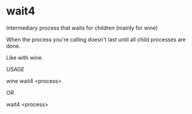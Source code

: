 # wait4
Intermediary process that waits for children (mainly for wine)


When the process you're calling doesn't last until all child processes are done.

Like with wine.

*USAGE*

wine wait4 \<process\>

OR

<process> wait4 \<process\>
